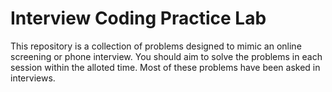# Interview Coding Practice Lab
This repository is a collection of problems designed to mimic an online screening or phone interview. You should aim to solve the problems in each session within the alloted time. Most of these problems have been asked in interviews.
